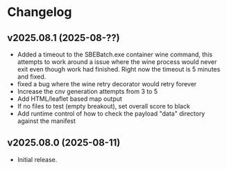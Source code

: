 # Changelog

## v2025.08.1 (2025-08-??)
* Added a timeout to the SBEBatch.exe container wine command, this attempts to work around a issue where the wine process would never exit even though work had finished.
  Right now the timeout is 5 minutes and fixed.
* fixed a bug where the wine retry decorator would retry forever
* Increase the cnv generation attempts from 3 to 5
* Add HTML/leaflet based map output
* If no files to test (empty breakout), set overall score to black
* Add runtime control of how to check the payload "data" directory against the manifest

## v2025.08.0 (2025-08-11)
* Initial release.